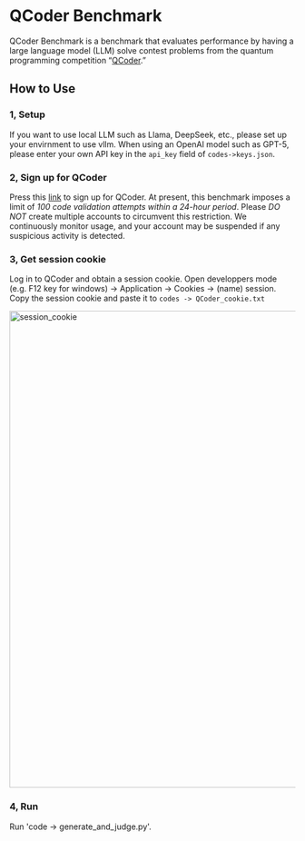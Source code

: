 # QCoder Benchmark

  QCoder Benchmark is a benchmark that evaluates performance by having a large language model (LLM) solve contest problems from the quantum programming competition “[QCoder](https://www.qcoder.jp/en).”

## How to Use

### 1, Setup
  If you want to use local LLM such as Llama, DeepSeek, etc., please set up your envirnment to use vllm. 
  When using an OpenAI model such as GPT-5, please enter your own API key in the `api_key` field of `codes->keys.json`.

### 2, Sign up for QCoder
  Press this [link](https://www.qcoder.jp/en/auth/signup) to sign up for QCoder. At present, this benchmark imposes a limit of *100 code validation attempts within a 24-hour period*. Please *DO* *NOT* create multiple accounts to circumvent this restriction. We continuously monitor usage, and your account may be suspended if any suspicious activity is detected.

### 3, Get session cookie
  Log in to QCoder and obtain a session cookie. Open developpers mode (e.g. F12 key for windows) -> Application -> Cookies -> (name) session.   
  Copy the session cookie and paste it to `codes -> QCoder_cookie.txt`
  
  
  <img width="1918" height="840" alt="session_cookie" src="https://github.com/user-attachments/assets/bf47e040-4941-426a-b674-1dd63d577d95" />

### 4, Run 
  Run 'code -> generate_and_judge.py'.
